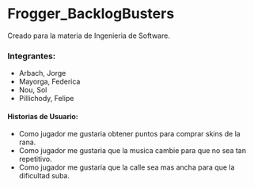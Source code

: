 # Frogger_BacklogBusters
Creado para la materia de Ingenieria de Software.

### Integrantes:  
  * Arbach, Jorge  
  * Mayorga, Federica  
  * Nou, Sol  
  * Pillichody, Felipe  

#### Historias de Usuario:
  * Como jugador me gustaria obtener puntos para comprar skins de la rana.
  * Como jugador me gustaria que la musica cambie para que no sea tan repetitivo.
  * Como jugador me gustaria que la calle sea mas ancha para que la dificultad suba.
  